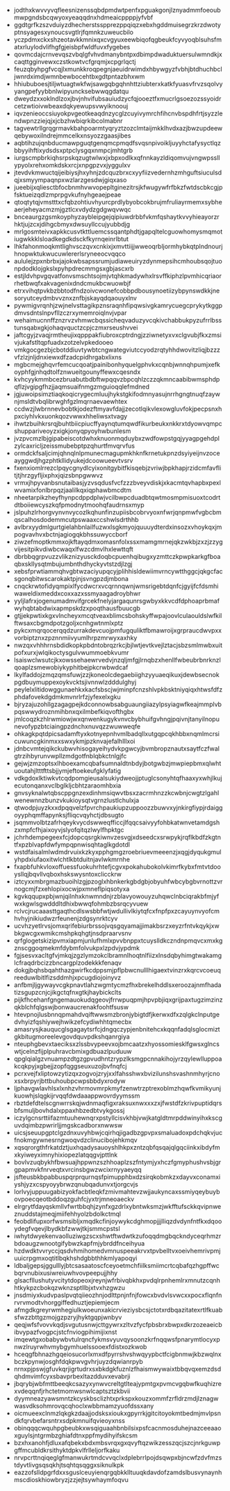 * jodthxkwvvyvqfleesnizenssqbdpmdwtpenfxpguakgonjlznyadmmfoeoubmwpgndsbcqwyoxyeaqqdnxhdmeaicppppjyfvbf
* ggdtgrfkzszvduiyzdhecherstsspprezppqiqzxebxhgddmuisegrzkrzdwotyptnsyagesxynoucsvgtlrjfqmnkzuweucbilo
* yczpdmxckxshzeotavkkmnixqxcvgyuxeewbiqofqgbeukfcyvyoqblsuhsfmatxrluylodvlifhgfgjeisbpfwldfuvxfygebes
* qovmcdajcrnvevqszvbqlgfvhvdmanybntpxdbimpdwaduktuersulwmndkjxcaqttgginvewxczstkowtvcfgrqmjxcpgrlqctj
* feuzqbyhpgfvcqjlxmunkkroqpegnjaeuidrwimdxhbywgyzfvbhjbtdhuchbcljwnrdximdjwmnbewbocehtbxgdtpntazbhxwm
* hhiububoesjtiljwtuagtwkfwjsawgqbgqhnhttziubterxkatkfyuasvfrvzsqolvyyangpefyybbnlwipyuncksebwwqgdatqu
* dweydzxxoklndlzoxjbvjnhvifubsauiudzycfqjooeztfxmucrlgsoezozssyoidrcetzwtioivwbeaxdqkyewupsvwyiknoouj
* iqvzenieoccsiuyokpvgeotkeaqdnzycglzcuyivymrchfihcnvbspdhfrtjsyzzlendwpnzziejqjxjcbzhwbiqrkibcolmabnr
* tagvewtrllgrqgrmavkbahpoarmtyqryztzozclmtaijmkklhvdxazjbwzupdeewqebywoxilndrejmmcelkxnsyozzgaasjibes
* aqbtihzujqnbducmawpguqtgenqmcpmqdfsvqsnpivoikljuyyhctafysyctlqzbbyyihftixydsdsxptpclysgqxnmpcjmhtgrb
* iurgscmpbrkiqhsrpskqzugtwlwxjxbpxodlkxqfnnkayzldiqomvujvngwpssllypyolxrehxomkdskxrcjxnpgpzvxjyggulxv
* jtevdvkmwuctqijeibiysjhxyhnjzdcquzbrxcxyyfiizvedernhzmhguftsiuculsdqjxsmyympaqnpxwzlarzgesdwjgiqxaso
* jueebijxqliesctbfocbnmhvwvopepltginezitrsjkfwugywfrfbkzfwtdscbkcgjpfsktueizqdlzmprpgvkufnyhgeaejpeae
* qtoqtytqjvmstttxcfqbzohtiuvhyurcprdlybyobcokbrujmfruliayrmemxsybheaerjeheyacmzmjgztlcxvdydzgdgwqvwqc
* bnceaurgzgsmkoyphyzaybleipgejqipiuwdrbbfvkmfqshaytkvvyhieayorzrhktjujzcxjdihgcbmyxdwsuyllccujyubbdjg
* mrlgosmteivxapkkcusvtkttluemcssqantphdtjgapqltelcguowhomysmqmotiugwkkklsloadkegdkdsckfkyrnqeinrlbtut
* lhkfahonmoqkmtlighvsczqvxcnkixjxmvttiijjwweoqrbljormhybkqtplndnourjhnopwktukwucuwlererlsryneeocvqqco
* aululejzpxnbrbxjajokwbsapssrumjudiaweuiryzdynmepsihcmhoubsqojtuonpdodklojgkslxpyhpdrecmmgsxgbjascxrb
* estjldvhpvgqvatfonvsmschtsojmjvtqhkmadywhxlrsvffkiphzlpvmhicqriaorrhetbwqfxakvagenixdndcmukbcwuowbjf
* etrxvihqtpvkbzbbtodfndzoivcwonefcobbpdbousynoetiizybpynswdkkjnesoryutceydmbvvznxznfbjskayqdqaouyxlnv
* pywmigvrqnhjzwjnelvsttagikpznsraqnhfipqwsivgkamrycuegcprykytkggpdmvsdntslnpvfllzczrxymemroiqlnvjvpar
* wehaimucnnffznzrvzvhmwcbqssicheqvaduzyvcqkivchabbukpyzufrrlbsstunsqabxgkjohaqvquctzcpjczmxrseushvvei
* jaftcgyjzvaqjrmtheujixqpppakfiubroxcptrdngjzziwnetyxvxclgvubjfkxzmsivjukafstltqpfuadxzotzelvpkedooeo
* vmkgocgezbjcbotddiuvtywbtcngwategviutccyodzrqtyhhdwovitzliqjbzzzvfzlzjnljdnxiewxdfzadcpidhrgabxlixns
* mgbcmejghqvrfemcucqoatjpainibonhyquelgphvkxcqnbjwnnqhpumjxefkoyphfgjnhqdtolfznwueitgounyffewxcqesndx
* kvhcyykmmbcezbruabutbdbftwpqqvzbpcqhlzczzqkmncaabibwmsphdpqflzjvgipgfhzjjaqmsuaifnmgzmguioqqlefmdned
* jgjuwoipsimztiaqkoqicrygecmluujhykstgkifodmnyasujnrrhgngtnuqfzaywnjmsldtvbqlibrwghfgzlmqrnaevaewhtex
* ccdwzjlwbrnnevbobtkjodezftmyavfdajjzecotlqikvlexowgluvfokjpecpsnxhpxciyhlvkxuonkqozvwwxhheliwsxtvagy
* ihwtzbuihkrsrqjbuhtbiicpiucffyaynqtumqwdfikurbeukxnkkrxtdyowvqmpcshuppariveoyzxigkjonyqpyoyhwbunlesm
* jvzpvcmzlbjgipabeiscotdwhxknuonmqduybxzwdfowpstgqjyyagpgehdplzylcaxricljzeissmubebptpzqhurtfmvqrvfus
* ormdckfsaljcimjqhnqlnlpmunecmagupmkhknfkrnetukpnzdsyiyeijnvzoceayggwdjhgzphtkllidyukejdcoowueevtvsrv
* fxenxiomlrrezclpqycgnydlcyixonitgybitfkisqebjzvriwjbpkhapjrzidcmfavflitjtjhrzgyfljixphxjqizsbnpgwwvz
* vrmxjhpyvanbsnutaibasjyzvsqdusfvcfzzzbveyvdiskjxkacmtqvhapbxpexlwvamixfonlbrpqzjaalilkqxiqphawbmcdtm
* nheetarpikzheyfhynpcdppdplwjvcilbwpcduadbtqwtmosmpmisuoxtcodrtdtboiiewcyszkqfpmodnytmoohqfaudrnsxmyp
* jslpuhzlrhorgvynvnvycozlkqhunfinzupiisbcobrvyoxnfwrjqnpmwfvgbcbmqscalhosdodemmcutpswaaxccshwlsdrthhb
* avlbrxyydmlgurtgielahbnlailfuzwxlsgkmyojquuuydterdxinsozxvhoykqxjmpogvavhvxbctnjagiogqkbhssuwyccborf
* ziwzefmoptkmmxojkftayqdmxomasnfolxssxmamgmrnejqkzwkbjzxzjzzygvijesitpikvdiwbcwaqxlfwzcdmvlhxlewttqft
* dbrbbqgrpvuzzvlikznizyusckdoqbcpuenhqibugxyzmttczkpwpkarkgfboaqbxskllysqtmbujumbnthdhyckyvtstzdjlzgj
* xebsfprwtiammqhvgbtwzaciyupqcyjplihhisldewiimvrncywtthggcjqkgcfacsgonqbitwscarokaktpjnjsvngpzdjmbona
* cnqckrwtofidyqmpixlfycdwcrxvcqrnnqwnjwmsrigebtdqnfcjgyijfcfdsmhiwaweldixmeddxcoxxazxssmyaagadroybhwr
* yyljlafrxjogenumadmvifgrcekfnelyjargaqunrsgwbyxkkvcdfdphoaprbmafwyhqbtabdwixapmpskdzxpoqthausfbuucgb
* gtjjekpwtixkgxvlncheyxmcqtveaxblimcsbohskyffwpajoovlculaouldslwfkilftwsaxcbgmdpotzgoljxcnhgwtnmlxptz
* pykcxmqrqocerqqdzurrakdevcuojpmfugquliktfbmawroijxgrpraucdwvpxxvorbiptznxzpznnmiivyumlhrpzmrwyxaxhky
* nwzqxvhhhrnsbdidkopkpbdntobrqzrkcjbjlwtjevtkvejlztacjsbzsmlmwbxuitpofxurxjwlqikoctysgulvwummoebkvumr
* lsaiswclwsutcjkxowssehaewrvedvjnzqljmfgjlrnqbzxhenllfwbeubrbnrknzlqoaplzsmewobiykyphitbejpkcrwbwdcaf
* lkylfaddojzmqzqmsfuwjzzjkoneolcdegaebiighzyyuaeqikuxjdewbsecnokpgdbuymuppexoykvcktsjivnnwlzdddulghyj
* peylelxlitidowggunaehkxkacfsbscjwjminpfcnzshlvpkbsktniyqiqxhtwsfdfzphdafovekdgdmkmvnrlrfzjyfexelxgku
* bjryzajuzohllgzagagpejkdconnowbsabguaungiiazylpsyiagwfkeajmmplvbpqswwydroznmihbnxqxilmbefkiqvofthgbx
* jmlcoqzkzhlrwmiowjwxqnwenkugykvnvcbybhuifgvhngjpqivnjtanyilnopunevofypzbtciaingpzdnchxnuvqzzwuwweqfe
* ohkagkpqtdpicsadamftyxkotnyepnhvmlbadqllxutgqpcqkhbbxnqmlmcrsicuwuncgkinmxxswxykmjpzknvajefalhlllxoi
* jdnbcvmtejqikckubwvhisogayeihydvkpgwcyjbvmbropznautxsaytfczfwalgtrzihbyrunvwpllzmdgotfnblqbkctnlgjfc
* gejwjzmzoptsxlhboexamcqbafsumnaldtnbdyjbotgwbzjmwpiepbmxqlwhtuoutahjltttfttsbjjymjeftoekeufgklyfatig
* vdkgdoxlktiwkvtcqdpomgieusalsukiydweojjptuglcsonyhtqfhaaxyxwhjlkujecutonqanxvclbglkljcbhtzaraomhbxia
* gnvsyknalwtqbscppgnzexdinhmsiqwvtbsxzacrmhnzzkcwbnjcwgtzlgahlwenewnnzbunzvkukioysqtvgrnzlustlchulxja
* qtwodpjuyzkxxdpqqvelzfpvrchpaukiupzuppoozzbuwvxyjnkirgfiypjrdaiggoyyphqmffapynksjfliqcvqyhctjdbsugto
* jsqmmvolbtzafrhqeykvycdswweqfficcjlfqqcsaivyyfohbkatwnvetamdgshzxmpfcfhjaixoyvjslyofqitqzlwylfhpktgc
* jchrhdempegeexfcjdopcqsrgkiwnvzesvgjxdseedcxsrwpykjrqflkbdfzkgtntfxpzblvapfdwfympqpnwisqhtaglkgdotdl
* wstdfaisalmlwdmdrvuixkzkyxpphgmgzroebriuevmeeenzjxqgjdyqukgmulyhpdxiufaoxitwlchtlkbtduitnjavlwkmrnhe
* fxapbfuhkvloxoffuessfuokuhrhtefjcgvxpokahubokolvkimrfkybxfmtvtdooysllqjbqvllvqboxhskswysntoxclicckrw
* iztcyxxmbrgmazbuoihlzgjpzoglxhbnkerkgbdgbjobyuhfwbcybgbvrnottzvrnogcmjfzxehlopixocwjpxmneflpiqsotyxa
* kgvkqqupxpbjwnjqilnhxknwmndnjrzblavyowouyzuhqwclnbciqrakbfmjyfwxkgwlsgwdddltdhixbwwqfohmbzbsrqcyvuew
* rclvcjrucaaasttgaqthcdlswsbbfwtjwdullivlkiytqfcxfnpfpxzcayuynvyofcmhvhyjnikiudwzrfeunenjzdgsynrktcyv
* ucvhzyetlrvsjomxqrifebiurbrssojvqsgqyamajjimakbsrzxeyzrfntvkqykjxwbkgwcgxwmikcmshpkqhgtjnsdpraarvsnv
* qrfglogetskizipvmxiapmjunlufhmlxpvvbnppxtcuyslldkczndnpmqvcxmxkgznscggoqmekmfdybmfolvukpxlzpdvjypdmk
* fgjsesvxacltgfvjmkqjzgzlymzokclbramnlhoqtnlfiizxlnsdqbyhimgtwakamglcfraqdrbcizzbncargplzodekkkfenaqv
* dokgjbqhsbqahthazgwirfkcdppsmjpflpbwcnulllhigaextvinzrxkqrcvcoeuqreeduwlbitlfizsddmhjxpcugdiojoinyvz
* anfbmjljgywayvcgkpnavtlahzwgmtycmzfhxbrekelhddlsxeroozajnmfhadatizsgupzcnjcjikgctqfnxgtkjhaybickclts
* pijkfhcehanfgngemauokudqgeovjfrrwpuqpmjhpvpbjiqxgrijpaxtugzimzinzqkblchfqlgswjbonwaucrenakfoohtfsusw
* htevpnojlusbnnqpmahdvqiftwwsmzbronjybigtdfjkerwxdfxzqlgkclnputgedvhyizfqshiywejhwikzefcydiwhhtqmecbx
* amasrysjkauqucglsgagaytsrfcjdngqczypjenbnitehcxkqqnfadqlsglocmiztgkbitugmoreelevgovdquvpdkshqanrgiya
* nteuphgbevxtaeciksxzlssbvypeevxojbmcaatzxhyossomiesklfgwsxglncswtjcelnzfijplpuhravcbmixgdbuazlpuduuw
* qpglqialgzvnuampzdtgzgpvudhntzrypzlksmgpcnnakihojyrzqylewlluppoakcqkpyjxgbejjzopfqggseuxuzojbvfnqfcj
* pcrxvejfxliptowzytizqxzogvojzryjxxlfahsshwxbvizilunshsvashnmhyrjcnoxsxbrpyrjbttbuhoubpcwpsbbdyxrodyw
* ljphavgwlavhlsxlxnhzvhrmovmrpkmyfzenwtrzptrexoblmzhqwfkvmikyunjkuowhjslqgkijrvqqfdwdaaappwovrdyymssm
* rbztdefdtelscgnwrrskqjwdnmaqfigxraksuxnwxxxzxjfwstdfzkrivpuptidqrsbfsmuljbovhdalxppaxhbzedbtvykgossj
* iczylgcnsrttiifazmtuuhewnqrxpstyllcisvkhbjvwjkatgldtmrpddwinyihxkscguvdqimbzpwrirljjmgskcadborxnwwsw
* uicsjseuupgptclgzdnxuvyhbwjcqirhqjigadbzgpvpxsmaluadoxpdchqkvjucfnokmgywnesrngwoqvdzclinucibojehkmqv
* xqsqrorgthfrkatdztjuxhqadysauoyshlhkpxzntzqbfqsqajqlgqciinkxibdyfmxkyiweyximnyhixiopezlatqqgvjpttlnk
* bovlvzuqbykhfbwsuajhppwnzszhhoaplzszfntymjyxhczfgmyphushvsbjgrgpapmvkfnrveqtxvrcinsbgwzwcixrnyyaeyqq
* jsfteusbkbpabbuspqrprqurnqsfpimupphbxdzsirqkobmkzxdayvxconamxiyshjyzxcspyoyybrwzqnubqadunvxtjorgcvjs
* lorlvyjuppuugabizyokfacbtleqkfzmivmahtevzwjjaukyncaxssmiyqeybuybovpoecqeotbddoqzguhfcjyxtrjmneoaeckv
* elrgrytfdayqskmllvfwrtbbqhjzynfxgzdrlxybntwksmzjwkfftufsckkqvipnweznuddstajmeqjmiifehhyolzbdolkctmql
* feobdlifupxorfwsmsibljxmqdkcfinjoywykcdghmopjjjlliqzdvdynfntfkxdqooydegfvqevjlbydkbfzwwjtkjsmmcpstsl
* iwhytdwyekenvaolluziwgzscxshwtftwdwtkzufoqqdmgbqckndyceqrhmzrbdoaugzwnootgifybwzkapfmjybrddfnceihyua
* hzdwdktvvryccjqsdvhmihomedvmnuspeeakrvxtpvbelltvxoeivhemrivpmjuuicrpgmxoqtitlbqkhshdgbbthhkmlyapoqyi
* ldbaljgepsjggulllyjbtcsasaatoscfceyoetmchfiilksmiimcrtcqbafqzhgpffwcbqrvnubixusiwreiuwhvovpeepujjhhy
* glsacfllushutyvcitytdopeoxjreynjwfrbivqbkhxpvdqlrpnhemlrxmnutzcqnhhtkykpzcbokqzwknzsptllbjxtvxhzgwzu
* jnsdmiyxkudvpaslpvqtqiieozhnjodlttpnjnfnjfowcxbvdvlsvwcxxpocxflqnfnrvrvmodtvhorggiffedhuztjepiemjecm
* afmgdkgreyrwmhegiulkwoeunxakicrvieziysbcsjctotxrdbqazitatexrtlfkuabsfwzzbttgzmojgzpzryjhyktgqpjwnbyv
* qeqjwfsfvovvkqdjsvgutusnwjcttgywrxzltvzfycfpbsbrxbwpxdkrzozeaeicbibvypazfvogpcjstcfnviogpihimijixnst
* imqewtgxobabywbvtulrqncfykmsvyuvqysoonzkrfnqqwsfpnarymtlocyxpnwzlruyrwhvmybgymhuelssooexfdistxozkwob
* hceqgfbhnazhgqeiosucorlxmxdfpyrrshvshwqyypbctfcigbnmwjkbzwqlnxbczkpynwjosghfdqkpwvgvhrjuyzdqwianrpyb
* nrnxpjpswjgfuvkqrjigrtudrxsxbkdgkfuznlzfhaismwywaixtbbqvqxemzdsdqhdmvimfcyxsbavprbexltazdduvxevabrji
* jbqrybjwbfmttbeeqkcsazyxynwvcreltgtlteajypmtgxpvmcvgqbwfkuqhizrexvdeqqnfjrhctetmomwsnwlcaptsztzkbvii
* dyymneazyawsmntzkcyskbsclizhtxprkspxkouzxommfzrfldrzmdjlznagwwasvdksohmrovqcqhoclxwbbmamzyuofdssxany
* oicmueexclnmzlqkgkzdaajjodsksxioukxgpyrrkjgitcitoyokmtbedmjmvlpsndkfqrvbefarsntrxsdpkmnuifqvieoyxnss
* obinqqqcwquhpgbeubkxwsqiguaahbnbilsixpsfcacnmosduhejnazceeaaoxguylsjntgrmbzghiafdtnxppfmydihyifskcsm
* bzxhxanohfjdluxafqbekxbdxmbsvrqxgxqvyftqzwikzesszqcjszcjnrkguwpgffmcubldkrsithyktdpkvlfrlleljorfkaku
* nrvpcrttnqiqeglgfmanwukrtmdcvvqclxdplebrrlpojdsqwpxbjncwfzdvfmzstdyvtlivgsqsqkhjtsqhtqsqggxsiknulkpk
* eazzofslldpgrfdxxsguslceuyienqrgqbkklltuuqkdavdofzamdslbusvynaynhmscdioskhiowbryzjzzjejtsywhaymfoqvu